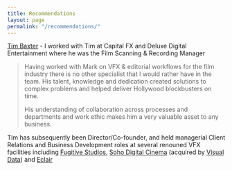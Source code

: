 ```yaml
---
title: Recommendations
layout: page
permalink: "/recommendations/"
---
```

[Tim Baxter](https://www.linkedin.com/mwlite/in/tim-baxter-film-tv-vfx) - I worked with Tim at Capital FX and Deluxe Digital Entertainment where he was the Film Scanning & Recording Manager

> Having worked with Mark on VFX & editorial workflows for the film industry there is no other specialist that I would rather have in the team. His talent, knowledge and dedication created solutions to complex problems and helped deliver Hollywood blockbusters on time.
>
> His understanding of collaboration across processes and departments and work ethic makes him a very valuable asset to any business.

Tim has subsequently been Director/Co-founder, and held managerial Client Relations and Business Development roles at several renouned VFX facilities including [Fugitive Studios](http://www.wearefugitives.com), [Soho Digital Cinema](https://www.broadcastnow.co.uk/tech/visual-data-media-services-acquires-soho-digital-cinema/5138899.article) (acquired by [Visual Data](https://www.visualdatamedia.com/distribution/dcinema-mastering-and-distribution/ )) and [Eclair](https://eclair.digital/en?action)
